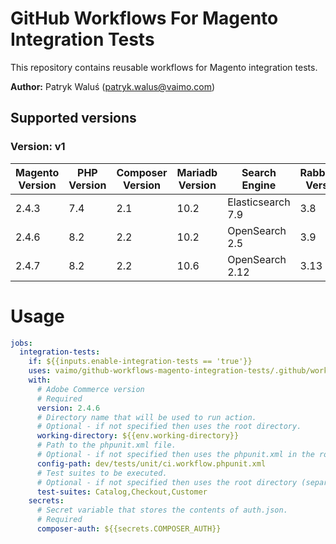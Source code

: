 # GitHub Workflows For Magento Integration Tests

This repository contains reusable workflows for Magento integration tests.

**Author:** Patryk Waluś (patryk.walus@vaimo.com)

## Supported versions

### Version: v1

| Magento Version | PHP Version | Composer Version | Mariadb Version | Search Engine     | RabbitMQ Version |
|-----------------|-------------|------------------|-----------------|-------------------|------------------|
| 2.4.3           | 7.4         | 2.1              | 10.2            | Elasticsearch 7.9 | 3.8              |
| 2.4.6           | 8.2         | 2.2              | 10.2            | OpenSearch 2.5    | 3.9              |
| 2.4.7           | 8.2         | 2.2              | 10.6            | OpenSearch 2.12   | 3.13             |

# Usage

```yaml 
jobs:
  integration-tests:
    if: ${{inputs.enable-integration-tests == 'true'}}
    uses: vaimo/github-workflows-magento-integration-tests/.github/workflows/ci-integration-tests.yml@v1
    with:
      # Adobe Commerce version
      # Required
      version: 2.4.6
      # Directory name that will be used to run action.
      # Optional - if not specified then uses the root directory.
      working-directory: ${{env.working-directory}}
      # Path to the phpunit.xml file.
      # Optional - if not specified then uses the phpunit.xml in the root directory.
      config-path: dev/tests/unit/ci.workflow.phpunit.xml
      # Test suites to be executed.
      # Optional - if not specified then uses the root directory (separated by comma).
      test-suites: Catalog,Checkout,Customer
    secrets:
      # Secret variable that stores the contents of auth.json.
      # Required
      composer-auth: ${{secrets.COMPOSER_AUTH}}
```
